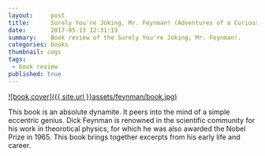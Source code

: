 ```yaml
---
layout:     post
title:      Surely You're Joking, Mr. Feynman! (Adventures of a Curious Character)
date:       2017-05-13 12:31:19
summary:    Book review of the Surely You're Joking, Mr. Feynman!.
categories: books
thumbnail: cogs
tags:
 - book review
published: true
---
```



<a href="https://read.amazon.com/kp/embed?asin=B003V1WXKU&preview=newtab&linkCode=kpe&ref_=cm_sw_r_kb_dp_vGHgzb5PPGXYT" rel="surely you're joking...">![book cover]({{ site.url }}assets/feynman/book.jpg)</a>

This book is an absolute dynamite. It peers into the mind of a simple eccentric genius. Dick Feynman is renowned in the scientific community for his work in theorotical physics, for which he was also awarded the Nobel Prize in 1965. This book brings together excerpts from his early life and career.

